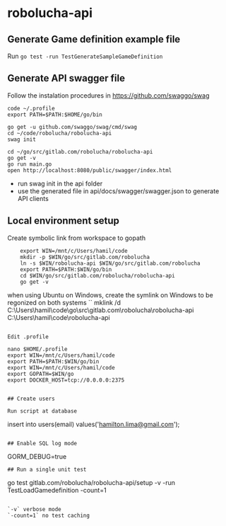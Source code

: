 # robolucha-api

## Generate Game definition example file

Run `go test -run TestGenerateSampleGameDefinition`

## Generate API swagger file 

Follow the instalation procedures in https://github.com/swaggo/swag

```
code ~/.profile
export PATH=$PATH:$HOME/go/bin

go get -u github.com/swaggo/swag/cmd/swag
cd ~/code/robolucha/robolucha-api
swag init

cd ~/go/src/gitlab.com/robolucha/robolucha-api
go get -v
go run main.go
open http://localhost:8080/public/swagger/index.html

```
- run swag init in the api folder
- use the generated file in api/docs/swagger/swagger.json to generate API clients

## Local environment setup

Create symbolic link from workspace to gopath
```
	export WIN=/mnt/c/Users/hamil/code
	mkdir -p $WIN/go/src/gitlab.com/robolucha
	ln -s $WIN/robolucha-api $WIN/go/src/gitlab.com/robolucha
	export PATH=$PATH:$WIN/go/bin
	cd $WIN/go/src/gitlab.com/robolucha/robolucha-api
	go get -v	
```

when using Ubuntu on Windows, create the symlink on Windows to be regonized on both systems
``
mklink /d C:\Users\hamil\code\go\src\gitlab.com\robolucha\robolucha-api C:\Users\hamil\code\robolucha-api 
```

Edit .profile
```
	nano $HOME/.profile
	export WIN=/mnt/c/Users/hamil/code
	export PATH=$PATH:$WIN/go/bin
	export WIN=/mnt/c/Users/hamil/code
	export GOPATH=$WIN/go
	export DOCKER_HOST=tcp://0.0.0.0:2375
```

## Create users

Run script at database 
```
insert into users(email) values('hamilton.lima@gmail.com');
```

## Enable SQL log mode 

```
GORM_DEBUG=true
```
## Run a single unit test 

```
go test gitlab.com/robolucha/robolucha-api/setup -v -run TestLoadGamedefinition -count=1
```

`-v` verbose mode
`-count=1` no test caching

